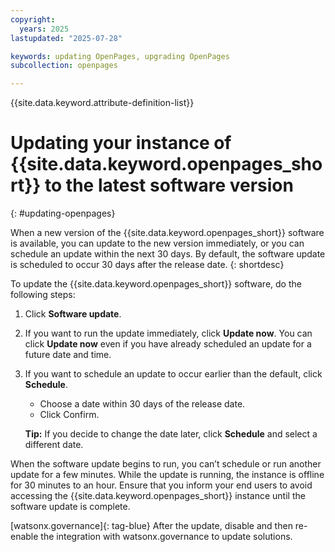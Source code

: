```yaml
---
copyright:
  years: 2025
lastupdated: "2025-07-28"

keywords: updating OpenPages, upgrading OpenPages
subcollection: openpages

---
```

{{site.data.keyword.attribute-definition-list}}

# Updating your instance of {{site.data.keyword.openpages_short}} to the latest software version
{: #updating-openpages}

When a new version of the {{site.data.keyword.openpages_short}} software is available, you can update to the new version immediately, or you can schedule an update within the next 30 days. By default, the software update is scheduled to occur 30 days after the release date.
{: shortdesc}

To update the {{site.data.keyword.openpages_short}} software, do the following steps:
1. Click **Software update**.
2. If you want to run the update immediately, click **Update now**.
   You can click **Update now** even if you have already scheduled an update for a future
date and time.
3. If you want to schedule an update to occur earlier than the default, click **Schedule**.
   - Choose a date within 30 days of the release date.
   - Click Confirm.

   **Tip:** If you decide to change the date later, click **Schedule** and select a different date.

When the software update begins to run, you can’t schedule or run another update for a few minutes. While the update is running, the instance is offline for 30 minutes to an hour. Ensure that you inform your end users to avoid accessing the {{site.data.keyword.openpages_short}} instance until the software update is complete.

[watsonx.governance]{: tag-blue} After the update, disable and then re-enable the integration with watsonx.governance to update solutions.
